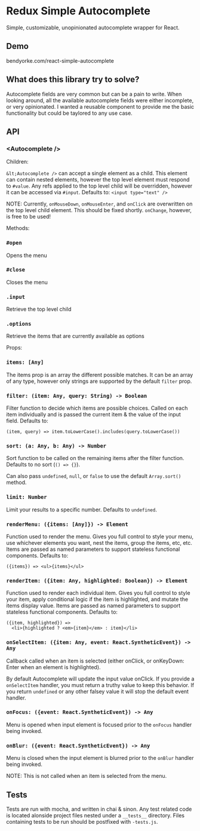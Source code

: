 # Redux Simple Autocomplete

Simple, customizable, unopinionated autocomplete wrapper for React.

## Demo

bendyorke.com/react-simple-autocomplete

## What does this library try to solve?

Autocomplete fields are very common but can be a pain to write.  When looking around, all the available autocomplete fields were either incomplete, or very opinionated.  I wanted a reusable component to provide me the basic functionality but could be taylored to any use case.

## API

### &lt;Autocomplete />

Children:

`&lt;Autocomplete />` can accept a single element as a child.  This element can contain nested elements, however the top level element must respond to `#value`.  Any refs applied to the top level child will be overridden, however it can be accessed via `#input`.  Defaults to: `<input type="text" />`

NOTE: Currently, `onMouseDown`, `onMouseEnter`, and `onClick` are overwritten on the top level child element.  This should be fixed shortly.  `onChange`, however, is free to be used!

Methods:

### `#open`

Opens the menu

### `#close`

Closes the menu

### `.input`

Retrieve the top level child

### `.options`

Retrieve the items that are currently available as options

Props:

### `items: [Any]`

The items prop is an array the different possible matches.  It can be an array of any type, however only strings are supported by the default `filter` prop.

### `filter: (item: Any, query: String) -> Boolean`

Filter function to decide which items are possible choices.  Called on each item individually and is passed the current item & the value of the input field. Defaults to:

```
(item, query) => item.toLowerCase().includes(query.toLowerCase())
```

### `sort: (a: Any, b: Any) -> Number`

Sort function to be called on the remaining items after the filter function.  Defaults to no sort (`() => {}`).  

Can also pass `undefined`, `null`, or `false` to use the default `Array.sort()` method.

### `limit: Number`

Limit your results to a specific number.  Defaults to `undefined`.

### `renderMenu: ({items: [Any]}) -> Element`

Function used to render the menu.  Gives you full control to style your menu, use whichever elements you want, nest the items, group the items, etc, etc.  Items are passed as named parameters to support stateless functional components.  Defaults to:

```
({items}) => <ul>{items}</ul>
```

### `renderItem: ({item: Any, highlighted: Boolean}) -> Element`

Function used to render each individual item.  Gives you full control to style your item, apply conditional logic if the item is highlighted, and mutate the items display value.  Items are passed as named parameters to support stateless functional components.  Defaults to:

```
({item, highlighted}) =>
  <li>{highlighted ? <em>{item}</em> : item}</li>
```

### `onSelectItem: ({item: Any, event: React.SyntheticEvent}) -> Any`

Callback called when an item is selected (either onClick, or onKeyDown: Enter when an element is highlighted).

By default Autocomplete will update the input value onClick.  If you provide a `onSelectItem` handler, you must return a truthy value to keep this behavior.  If you return `undefined` or any other falsey value it will stop the default event handler.

### `onFocus: ({event: React.SyntheticEvent}) -> Any`

Menu is opened when input element is focused prior to the `onFocus` handler being invoked.

### `onBlur: ({event: React.SyntheticEvent}) -> Any`

Menu is closed when the input element is blurred prior to the `onBlur` handler being invoked.

NOTE: This is not called when an item is selected from the menu.

## Tests

Tests are run with mocha, and written in chai & sinon.  Any test related code is located alonside project files nested under a `__tests__` directory.  Files containing tests to be run should be postfixed with `-tests.js`.
